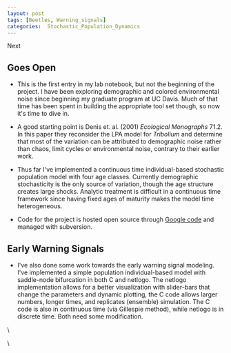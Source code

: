 ```yaml
---
layout: post
tags: [Beetles, Warning_signals]
categories:  Stochastic_Population_Dynamics
---
```






 

Next


 Goes Open
----------------------------------------

-   This is the first entry in my lab notebook, but not the beginning of
    the project. I have been exploring demographic and colored
    environmental noise since beginning my graduate program at UC Davis.
    Much of that time has been spent in building the appropriate tool
    set though, so now it's time to dive in.

-   A good starting point is Denis et. al. (2001) *Ecological
    Monographs* 71.2. In this paper they reconsider the LPA model for
    *Tribolium* and determine that most of the variation can be
    attributed to demographic noise rather than chaos, limit cycles or
    environmental noise, contrary to their earlier work.

-   Thus far I've implemented a continuous time individual-based
    stochastic population model with four age classes. Currently
    demographic stochasticity is the only source of variation, though
    the age structure creates large shocks. Analytic treatment is
    difficult in a continuous time framework since having fixed ages of
    maturity makes the model time heterogeneous.

-   Code for the project is hosted open source through [Google
    code](http://code.google.com/p/popdyn/ "http://code.google.com/p/popdyn/")
    and managed with subversion.

Early Warning Signals
---------------------

-   I've also done some work towards the early warning signal modeling.
    I've implemented a simple population individual-based model with
    saddle-node bifurcation in both C and netlogo. The netlogo
    implementation allows for a better visualization with slider-bars
    that change the parameters and dynamic plotting, the C code allows
    larger numbers, longer times, and replicates (ensemble) simulation.
    The C code is also in continuous time (via Gillespie method), while
    netlogo is in discrete time. Both need some modification.

\

\


